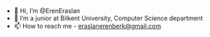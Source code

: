 - 👋 Hi, I’m @ErenEraslan
- 🌱 I’m a junior at Bilkent University, Computer Science department 
- 📫 How to reach me - eraslanerenberk@gmail.com

<!---
ErenEraslan/ErenEraslan is a ✨ special ✨ repository because its `README.md` (this file) appears on your GitHub profile.
You can click the Preview link to take a look at your changes.
--->
